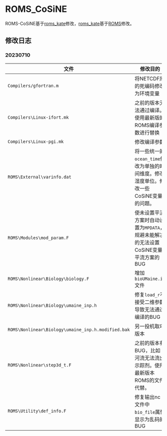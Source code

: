 # ROMS_CoSiNE

ROMS-CoSiNE基于[roms_kate](https://github.com/kshedstrom/roms)修改，[roms_kate](https://github.com/kshedstrom/roms)基于[ROMS](https://www.myroms.org/)修改。

## 修改日志

### 20230710

| 文件                                               | 修改目的                                                     |
| -------------------------------------------------- | ------------------------------------------------------------ |
| `Compilers/gfortran.m`                             | 将NETCDF库的死编码修改为环境变量                             |
| `Compilers\Linux-ifort.mk`                         | 之前的版本无法通过编译。使用最新版的ROMS编译参数进行替换     |
| `Compilers\Linux-pgi.mk`                           | 修改编译参数                                                 |
| `ROMS\External\varinfo.dat`                        | 将一些统一的`ocean_time`修改为单独的时间维度。修改湿度单位。修改一些CoSiNE变量的问题。 |
| `ROMS\Modules\mod_param.F`                         | 使未设置平流方案时自动设置为`MPDATA`，规避未能解决的无法设置CoSiNE变量平流方案的BUG |
| `ROMS\Nonlinear\Biology\biology.F`                 | 增加`bioUMaine.in`文件                                       |
| `ROMS\Nonlinear\Biology\umaine_inp.h`              | 修复`load_r`不接受二维参数导致无法通过编译的BUG              |
| `ROMS\Nonlinear\Biology\umaine_inp.h.modified.bak` | 另一投机取巧版本                                             |
| `ROMS\Nonlinear\step3d_t.F`                        | 之前的版本有BUG，比如河流无法流出示踪剂。使用最新版本ROMS的文件代替。 |
| `ROMS\Utility\def_info.F`                          | 修复输出nc文件中`bio_file`属性显示为乱码的BUG                |
